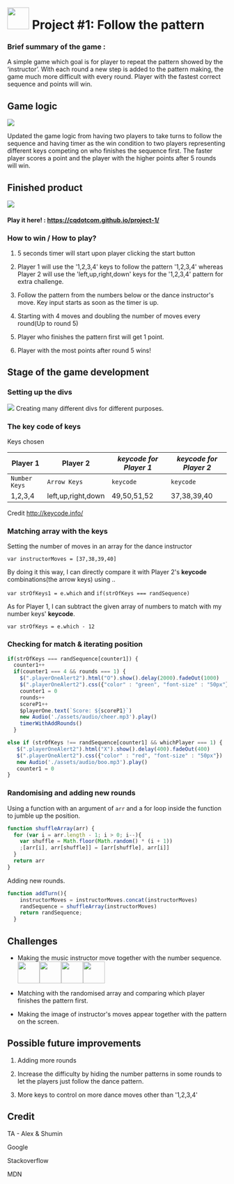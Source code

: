 <!---
Read Me Contents
-->

# <img src="/assets/images/game.png" height ="50"> Project #1: Follow the pattern

### Brief summary of the game :

A simple game which goal is for player to repeat the pattern showed by the ‘instructor’.
With each round a new step is added to the pattern making, the game much more difficult with every round. Player with the fastest correct sequence and points will win.

## Game logic

![](/assets/images/flowchart2.png)

Updated the game logic from having two players to take turns to follow the sequence and having timer as the win condition to two players representing different keys competing on who finishes the sequence first. The faster player scores a point and the player with the higher points after 5 rounds will win.
## Finished product

![](/assets/images/finishedproduct.png)

#### Play it here! : https://cqdotcom.github.io/project-1/

### How to win / How to play?

1. 5 seconds timer will start upon player clicking the start button

2. Player 1 will use the '1,2,3,4' keys to follow the pattern '1,2,3,4' whereas Player 2 will use the 'left,up,right,down' keys for the '1,2,3,4' pattern for extra challenge.

3. Follow the pattern from the numbers below or the dance instructor's move. Key input starts as soon as the timer is up.

4. Starting with 4 moves and doubling the number of moves every round(Up to round 5)

5. Player who finishes the pattern first will get 1 point.

6. Player with the most points  after round 5 wins!


## Stage of the game development

### Setting up the divs
![](/assets/images/divsofgame.png)
Creating many different divs for different purposes.
### The key code of keys
Keys chosen

Player 1 | Player 2 | *keycode for Player 1* | *keycode for Player 2*
--- | --- | --- | ---
`Number Keys` | `Arrow Keys` | `keycode` | `keycode`
1,2,3,4 | left,up,right,down | 49,50,51,52 | 37,38,39,40

Credit http://keycode.info/
### Matching array with the keys
Setting the number of moves in an array for the dance instructor

`var instructorMoves = [37,38,39,40]`

By doing it this way, I can directly compare it with Player 2's **keycode** combinations(the arrow keys) using ..

`var strOfKeys1 = e.which` and `if(strOfKeys === randSequence)`

As for Player 1, I can subtract the given array of numbers to match with my number keys' **keycode**.

`var strOfKeys = e.which - 12`

### Checking for match & iterating position

```javascript
if(strOfKeys === randSequence[counter1]) {
  counter1++
  if(counter1 === 4 && rounds === 1) {
    $(".playerOneAlert2").html("O").show().delay(2000).fadeOut(1000)
    $(".playerOneAlert2").css({"color" : "green", "font-size" : "50px"})
    counter1 = 0
    rounds++
    scoreP1++
    $playerOne.text(`Score: ${scoreP1}`)
    new Audio('./assets/audio/cheer.mp3').play()
    timerWithAddRounds()
  }
```

```javascript
else if (strOfKeys !== randSequence[counter1] && whichPlayer === 1) {
   $(".playerOneAlert2").html("X").show().delay(400).fadeOut(400)
   $(".playerOneAlert2").css({"color" : "red", "font-size" : "50px"})
   new Audio('./assets/audio/boo.mp3').play()
   counter1 = 0
}
```

### Randomising and adding new rounds
Using a function with an argument of `arr` and a for loop inside the function to jumble up the position.

```javascript
function shuffleArray(arr) {
  for (var i = arr.length - 1; i > 0; i--){
    var shuffle = Math.floor(Math.random() * (i + 1))
    ;[arr[i], arr[shuffle]] = [arr[shuffle], arr[i]]
  }
  return arr
}
```

Adding new rounds.

```javascript
function addTurn(){
    instructorMoves = instructorMoves.concat(instructorMoves)
    randSequence = shuffleArray(instructorMoves)
    return randSequence;
  }
```

## Challenges


* Making the music instructor move together with the number sequence.
 <img src="/assets/images/instructor_1.png" height ="50"><img src="/assets/images/instructor_2.png" height ="50"><img src="/assets/images/instructor_3.png" height ="50"><img src="/assets/images/instructor_4.png" height ="50">    

* Matching with the randomised array and comparing which player finishes the pattern first.

* Making the image of instructor's moves appear together with the pattern on the screen.

## Possible future improvements


1. Adding more rounds

2. Increase the difficulty by hiding the number patterns in some rounds to let the players just follow the dance pattern.

3. More keys to control on more dance moves other than '1,2,3,4'

## Credit

TA - Alex & Shumin

Google

Stackoverflow

MDN
